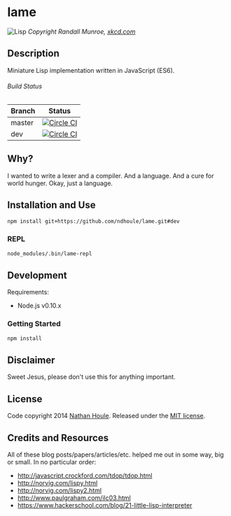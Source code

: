 # lame

![Lisp](https://sslimgs.xkcd.com/comics/lisp.jpg)
*Copyright Randall Munroe, [xkcd.com](https://xkcd.com)*

## Description

Miniature Lisp implementation written in JavaScript (ES6).

###### Build Status

Branch | Status
---    | ---
master | [![Circle CI](https://circleci.com/gh/ndhoule/lame/tree/master.png?style=badge)](https://circleci.com/gh/ndhoule/lame/tree/master)
dev    | [![Circle CI](https://circleci.com/gh/ndhoule/lame/tree/dev.png?style=badge)](https://circleci.com/gh/ndhoule/lame/tree/dev)


## Why?

I wanted to write a lexer and a compiler. And a language. And a cure for world hunger. Okay, just a language.


## Installation and Use

```sh
npm install git+https://github.com/ndhoule/lame.git#dev
```

### REPL

```sh
node_modules/.bin/lame-repl
```


## Development

Requirements:
- Node.js v0.10.x

### Getting Started

```sh
npm install
```

## Disclaimer

Sweet Jesus, please don't use this for anything important.


## License

Code copyright 2014 [Nathan Houle](mailto:nathan+github@nathanhoule.com). Released under the [MIT license](LICENSE.md).


## Credits and Resources

All of these blog posts/papers/articles/etc. helped me out in some way, big or small. In no particular order:

- http://javascript.crockford.com/tdop/tdop.html
- http://norvig.com/lispy.html
- http://norvig.com/lispy2.html
- http://www.paulgraham.com/ilc03.html
- https://www.hackerschool.com/blog/21-little-lisp-interpreter
